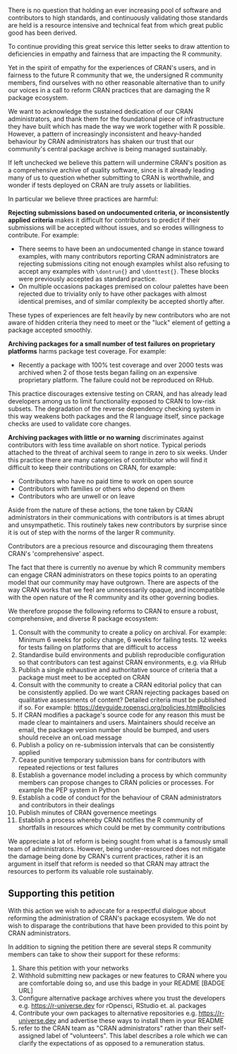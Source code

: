 There is no question that holding an ever increasing pool of software and contributors to high standards, and continuously validating those standards are held is a resource intensive and technical feat from which great public good has been derived. 

To continue providing this great service this letter seeks to draw attention to deficiencies in empathy and fairness that are impacting the R community. 

Yet in the spirit of empathy for the experiences of CRAN's users, and in fairness to the future R community that we, the undersigned R community members, find ourselves with no other reasonable alternative than to unify our voices in a call to reform CRAN practices that are damaging the R package ecosystem.

We want to acknowledge the sustained dedication of our CRAN administrators, and thank them for the foundational piece of infrastructure they have built which has made the way we work together with R possible. However, a pattern of increasingly inconsistent and heavy-handed behaviour by CRAN administrators has shaken our trust that our community's central package archive is being managed sustainably.

If left unchecked we believe this pattern will undermine CRAN's position as a comprehensive archive of quality software, since is it already leading many of us to question whether submitting to CRAN is worthwhile, and wonder if tests deployed on CRAN are truly assets or liabilities.

In particular we believe three practices are harmful:

**Rejecting submissions based on undocumented criteria, or inconsistently applied criteria** makes it difficult for contributors to predict if their submissions will be accepted without issues, and so erodes willingness to contribute. For example:

  * There seems to have been an undocumented change in stance toward examples, with many contributors reporting CRAN administrators are rejecting submissions citing not enough examples whilst also refusing to accept any examples with `\dontrun{}` and `\donttest{}`. These blocks were previously accepted as standard practice. 
  * On multiple occasions packages premised on colour palettes have been rejected due to triviality only to have other packages with almost identical premises, and of similar complexity be accepted shortly after. 
  
These types of experiences are felt heavily by new contributors who are not aware of hidden criteria they need to meet or the "luck" element of getting a package accepted smoothly.

**Archiving packages for a small number of test failures on proprietary platforms** harms package test coverage. For example:

  * Recently a package with 100% test coverage and over 2000 tests was archived when 2 of those tests began failing on an expensive proprietary platform. The failure could not be reproduced on RHub.
  
This practice discourages extensive testing on CRAN, and has already lead developers among us to limit functionality exposed to CRAN to low-risk subsets. The degradation of the reverse dependency checking system in this way weakens both packages and the R language itself, since package checks are used to validate core changes.

**Archiving packages with little or no warning** discriminates against contributors with less time available on short notice. Typical periods attached to the threat of archival seem to range in zero to six weeks. Under this practice there are many categories of contributor who will find it difficult to keep their contributions on CRAN, for example:

  * Contributors who have no paid time to work on open source
  * Contributors with families or others who depend on them
  * Contributors who are unwell or on leave

Aside from the nature of these actions, the tone taken by CRAN administrators in their communications with contributors is at times abrupt and unsympathetic. This routinely takes new contributors by surprise since it is out of step with the norms of the larger R community. 

Contributors are a precious resource and discouraging them threatens CRAN's 'comprehensive' aspect.

The fact that there is currently no avenue by which R community members can engage CRAN administrators on these topics points to an operating model that our community may have outgrown. There are aspects of the way CRAN works that we feel are unnecessarily opaque, and incompatible with the open nature of the R community and its other governing bodies.

We therefore propose the following reforms to CRAN to ensure a robust, comprehensive, and diverse R package ecosystem:

1. Consult with the community to create a policy on archival. For example: Minimum 6 weeks for policy change, 6 weeks for failing tests. 12 weeks for tests failing on platforms that are difficult to access
2. Standardise build environments and publish reproducible configuration so that contributors can test against CRAN environments, e.g. via RHub
3. Publish a single exhaustive and authoritative source of criteria that a package must meet to be accepted on CRAN
4. Consult with the community to create a CRAN editorial policy that can be consistently applied. Do we want CRAN rejecting packages based on qualitative assessments of content? Detailed criteria must be published if so. For example: https://devguide.ropensci.org/policies.html#policies
5. If CRAN modifies a package's source code for any reason this must be made clear to maintainers and users. Maintainers should receive an email, the package version number should be bumped, and users should receive an onLoad message 
6. Publish a policy on re-submission intervals that can be consistently applied 
7. Cease punitive temporary submission bans for contributors with repeated rejections or test failures
8. Establish a governance model including a process by which community members can propose changes to CRAN policies or processes. For example the PEP system in Python
9. Establish a code of conduct for the behaviour of CRAN administrators and contributors in their dealings
10. Publish minutes of CRAN governence meetings
11. Establish a process whereby CRAN notifies the R community of shortfalls in resources which could be met by community contributions 

We appreciate a lot of reform is being sought from what is a famously small team of administrators. However, being under-resourced does not mitigate the damage being done by CRAN's current practices, rather it is an argument in itself that reform is needed so that CRAN may attract the resources to perform its valuable role sustainably.

## Supporting this petition

With this action we wish to advocate for a respectful dialogue about reforming the administration of CRAN's package ecosystem. We do not wish to disparage the contributions that have been provided to this point by CRAN administrators.

In addition to signing the petition there are several steps R community members can take to show their support for these reforms:

1. Share this petition with your networks
2. Withhold submitting new packages or new features to CRAN where you are comfortable doing so, and use this badge in your README [BADGE URL] 
3. Configure alternative package archives where you trust the developers e.g. https://r-universe.dev for rOpensci, RStudio et. al. packages
4. Contribute your own packages to alternative repositories e.g. https://r-universe.dev and advertise these ways to install them in your README
4. refer to the CRAN team as "CRAN administrators" rather than their self-assigned label of "volunteers". This label describes a role which we can clarify the expectations of as opposed to a remuneration status.
